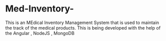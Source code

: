# Med-Inventory-
This is an MEdical Inventory Management System that is used to maintain the track of the medical products.
This is being developed with the help of the Angular , NodeJS , MongoDB
